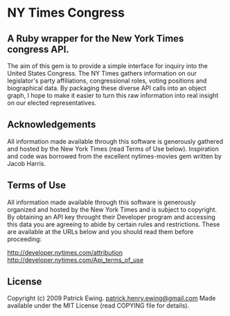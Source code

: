 NY Times Congress
===============

A Ruby wrapper for the New York Times congress API.
---------------------
The aim of this gem is to provide a simple interface for inquiry into the United States Congress.  The NY Times gathers information on our legislator's party affiliations, congressional roles, voting positions and biographical data. By packaging these diverse API calls into an object graph, I hope to make it easier to turn this raw information into real insight on our elected representatives.


Acknowledgements
---------------------
All information made available through this software is generously gathered and hosted by the New York Times (read Terms of Use below).  Inspiration and code was borrowed from the excellent nytimes-movies gem written by Jacob Harris.


Terms of Use
---------------------
All information made available through this software is generously organized and hosted by the New York Times and is subject to copyright.  By obtaining an API key throught their Developer program and accessing this data you are agreeing to abide by certain rules and restrictions. These are available at the URLs below and you should read them before proceeding:

  http://developer.nytimes.com/attribution
  http://developer.nytimes.com/Api_terms_of_use


License
---------------------
Copyright (c) 2009 Patrick Ewing. <patrick.henry.ewing@gmail.com>
Made available under the MIT License (read COPYING file for details).

